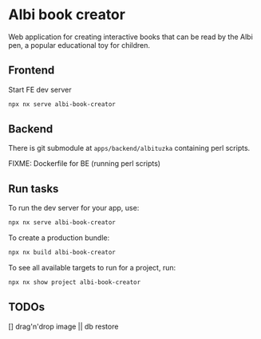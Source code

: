 # Albi book creator

Web application for creating interactive books that can be read by the Albi pen, a popular educational toy for children.

## Frontend

Start FE dev server

```sh
npx nx serve albi-book-creator
```

## Backend

There is git submodule at `apps/backend/albituzka` containing perl scripts.

FIXME: Dockerfile for BE (running perl scripts)

## Run tasks

To run the dev server for your app, use:

```sh
npx nx serve albi-book-creator
```

To create a production bundle:

```sh
npx nx build albi-book-creator
```

To see all available targets to run for a project, run:

```sh
npx nx show project albi-book-creator
```

## TODOs

[] drag'n'drop image || db restore
